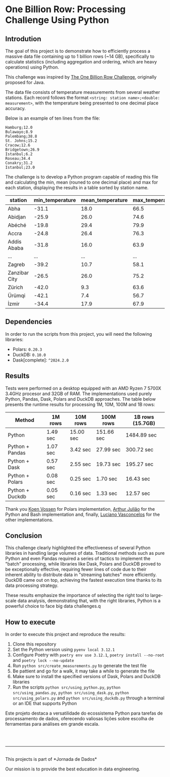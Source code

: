 # One Billion Row: Processing Challenge Using Python

## Introdution

The goal of this project is to demonstrate how to efficiently process a massive data file containing up to 1 billion rows (~14 GB), specifically to calculate statistics (including aggregation and ordering, which are heavy operations) using Python.

This challenge was inspired by [The One Billion Row Challenge](https://github.com/gunnarmorling/1brc), originally proposed for Java.

The data file consists of temperature measurements from several weather stations. Each record follows the format `<string: station name>;<double: measurement>`, with the temperature being presented to one decimal place accuracy.

Below is an example of ten lines from the file:

```
Hamburg;12.0
Bulawayo;8.9
Palembang;38.8
St. Johns;15.2
Cracow;12.6
Bridgetown;26.9
Istanbul;6.2
Roseau;34.4
Conakry;31.2
Istanbul;23.0
```

The challenge is to develop a Python program capable of reading this file and calculating the min, mean (rouned to one decimal place) and max for each station, displaying the results in a table sorted by station name.

| station      | min_temperature | mean_temperature | max_temperature |
|--------------|-----------------|------------------|-----------------|
| Abha         | -31.1           | 18.0             | 66.5            |
| Abidjan      | -25.9           | 26.0             | 74.6            |
| Abéché       | -19.8           | 29.4             | 79.9            |
| Accra        | -24.8           | 26.4             | 76.3            |
| Addis Ababa  | -31.8           | 16.0             | 63.9            |
| ...          | ...             | ...              | ...             |
| Zagreb       | -39.2           | 10.7             | 58.1            |
| Zanzibar City| -26.5           | 26.0             | 75.2            |
| Zürich       | -42.0           | 9.3              | 63.6            |
| Ürümqi       | -42.1           | 7.4              | 56.7            |
| İzmir        | -34.4           | 17.9             | 67.9            |

## Dependencies

In order to run the scripts from this project, you will need the following libraries:

* Polars: `0.20.3`
* DuckDB: `0.10.0`
* Dask[complete]: `^2024.2.0`

## Results

Tests were performed on a desktop equipped with an AMD Ryzen 7 5700X 3.4GHz procesor and 32GB of RAM. The implementations used purely Python, Pandas, Dask, Polars and DuckDB approaches. The table below presents the runtime results for processing 1M, 10M, 100M and 1B rows:

| Method | 1M rows | 10M rows | 100M rows | 1B rows (15.7GB) |
| --- | --- | --- | --- | --- |
| Python | 1.49 sec | 15.00 sec | 151.66 sec | 1484.89 sec |
| Python + Pandas | 1.07 sec | 3.42 sec | 27.99 sec | 300.72 sec |
| Python + Dask | 0.57 sec | 2.55 sec | 19.73 sec | 195.27 sec |
| Python + Polars | 0.08 sec | 0.25 sec | 1.70 sec | 16.43 sec |
| Python + Duckdb | 0.05 sec | 0.16 sec | 1.33 sec | 12.57 sec |

Thank you [Koen Vossen](https://github.com/koenvo) for Polars implementation, [Arthur Julião](https://github.com/ArthurJ) for the Python and Bash implementation and, finally, [Luciano Vasconcelos](https://github.com/lvgalvao) for the other implementations.

## Conclusion

This challenge clearly highlighted the effectiveness of several Python libraries in handling large volumes of data. Traditional methods such as pure Python and even Pandas required a series of tactics to implement the "batch" processing, while libraries like Dask, Polars and DuckDB proved to be exceptionally effective, requiring fewer lines of code due to their inherent ability to distribute data in "streaming batches" more efficiently. DuckDB came out on top, achieving the fastest execution time thanks to its data processing strategy.

These results emphasize the importance of selecting the right tool to large-scale data analysis, demonstrating that, with the right libraries, Python is a powerful choice to face big data challenges.q

## How to execute

In order to execute this project and reproduce the results:

1. Clone this repository
2. Set the Python version using `pyenv local 3.12.1`
2. Configure Poetry with `poetry env use 3.12.1`, `poetry install --no-root` and `poetry lock --no-update`
3. Run `python src/create_measurements.py` to generate the test file
4. Be pattient and go for a walk, it may take a while to generate the file
5. Make sure to install the specified versions of Dask, Polars and DuckDB libraries
6. Run the scripts `python src/using_python.py`, `python src/using_pandas.py`, `python src/using_dask.py`, `python src/using_polars.py` and `python src/using_duckdb.py` through a terminal or an IDE that supports Python

Este projeto destaca a versatilidade do ecossistema Python para tarefas de processamento de dados, oferecendo valiosas lições sobre escolha de ferramentas para análises em grande escala.

<br>
<br>

---
<br>
This projects is part of *Jornada de Dados*

Our mission is to provide the best education in data engineering.